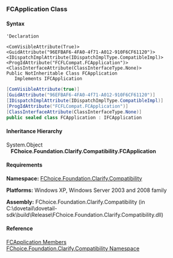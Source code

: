﻿### FCApplication Class

#### Syntax

```vbnet
'Declaration

<ComVisibleAttribute(True)>
<GuidAttribute("96EFBAF6-4FA0-4f71-A012-910F6CF61120")>
<IDispatchImplAttribute(IDispatchImplType.CompatibleImpl)>
<ProgIdAttribute("FCFLCompat.FCApplication")>
<ClassInterfaceAttribute(ClassInterfaceType.None)>
Public NotInheritable Class FCApplication 
   Implements IFCApplication 
```

```csharp
[ComVisibleAttribute(true)]
[GuidAttribute("96EFBAF6-4FA0-4f71-A012-910F6CF61120")]
[IDispatchImplAttribute(IDispatchImplType.CompatibleImpl)]
[ProgIdAttribute("FCFLCompat.FCApplication")]
[ClassInterfaceAttribute(ClassInterfaceType.None)]
public sealed class FCApplication : IFCApplication  
```

#### Inheritance Hierarchy

System.Object  
   **FChoice.Foundation.Clarify.Compatibility.FCApplication**  

#### Requirements

**Namespace:** [FChoice.Foundation.Clarify.Compatibility](FChoice.Foundation.Clarify.Compatibility~FChoice.Foundation.Clarify.Compatibility_namespace.md)

**Platforms:** Windows XP, Windows Server 2003 and 2008 family

**Assembly:** FChoice.Foundation.Clarify.Compatibility (in C:\\dovetail\\dovetail-sdk\\build\\Release\\FChoice.Foundation.Clarify.Compatibility.dll)

#### Reference

[FCApplication Members](FChoice.Foundation.Clarify.Compatibility~FChoice.Foundation.Clarify.Compatibility.FCApplication_members.md)  
[FChoice.Foundation.Clarify.Compatibility Namespace](FChoice.Foundation.Clarify.Compatibility~FChoice.Foundation.Clarify.Compatibility_namespace.md)